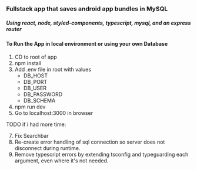 ### Fullstack app that saves android app bundles in MySQL

##### Using react, node, styled-components, typescript, mysql, and an express router

#### To Run the App in local environment or using your own Database

1. CD to root of app
2. npm install
3. Add .env file in root with values
   - DB_HOST
   - DB_PORT
   - DB_USER
   - DB_PASSWORD
   - DB_SCHEMA
4. npm run dev
5. Go to localhost:3000 in browser

TODO if i had more time:

7. Fix Searchbar
8. Re-create error handling of sql connection so server does not disconnect during runtime.
9. Remove typescript errors by extending tsconfig and typeguarding each argument, even where it's not needed.
